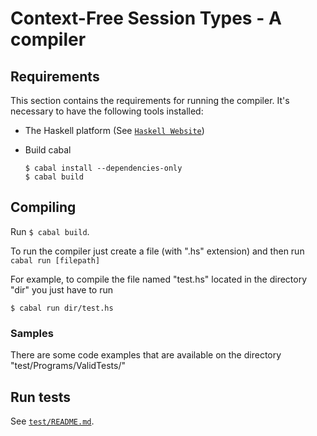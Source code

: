# Context-Free Session Types - A compiler

## Requirements

This section contains the requirements for running the compiler.
It's necessary to have the following tools installed:

  * The Haskell platform (See [`Haskell Website`](https://www.haskell.org/platform/))
  * Build cabal

    ```
    $ cabal install --dependencies-only
    $ cabal build
    ```

## Compiling

Run ``` $ cabal build ```.

To run the compiler just create a file (with ".hs" extension) and then run ``` cabal run [filepath] ```

For example, to compile the file named "test.hs" located in the directory "dir" you just have to run
```
$ cabal run dir/test.hs
```

### Samples
There are some code examples that are available on the directory "test/Programs/ValidTests/"

## Run tests

See [`test/README.md`](test/README.md).